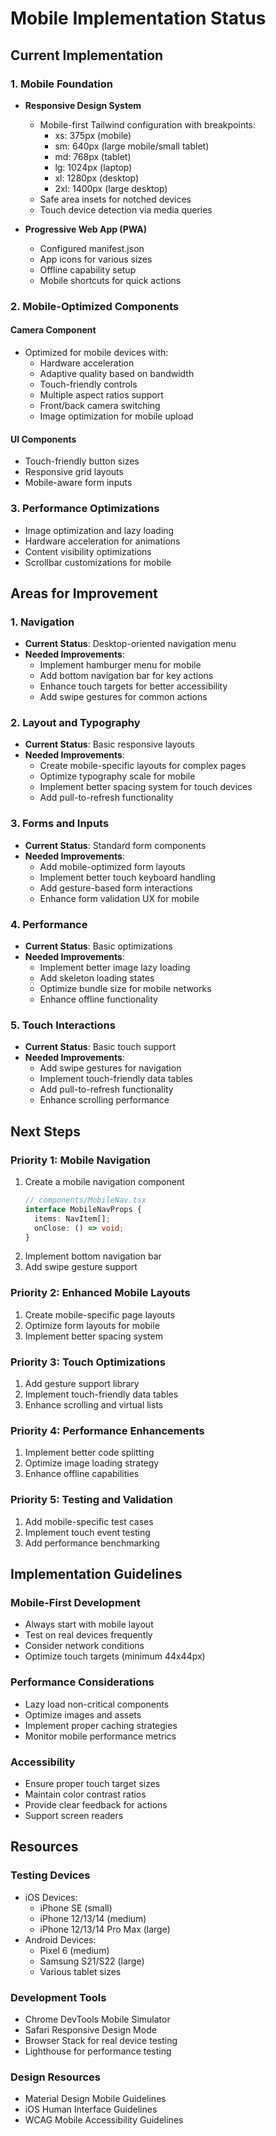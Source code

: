 # Mobile Implementation Status

## Current Implementation

### 1. Mobile Foundation
- **Responsive Design System**
  - Mobile-first Tailwind configuration with breakpoints:
    - xs: 375px (mobile)
    - sm: 640px (large mobile/small tablet)
    - md: 768px (tablet)
    - lg: 1024px (laptop)
    - xl: 1280px (desktop)
    - 2xl: 1400px (large desktop)
  - Safe area insets for notched devices
  - Touch device detection via media queries

- **Progressive Web App (PWA)**
  - Configured manifest.json
  - App icons for various sizes
  - Offline capability setup
  - Mobile shortcuts for quick actions

### 2. Mobile-Optimized Components

#### Camera Component
- Optimized for mobile devices with:
  - Hardware acceleration
  - Adaptive quality based on bandwidth
  - Touch-friendly controls
  - Multiple aspect ratios support
  - Front/back camera switching
  - Image optimization for mobile upload

#### UI Components
- Touch-friendly button sizes
- Responsive grid layouts
- Mobile-aware form inputs

### 3. Performance Optimizations
- Image optimization and lazy loading
- Hardware acceleration for animations
- Content visibility optimizations
- Scrollbar customizations for mobile

## Areas for Improvement

### 1. Navigation
- **Current Status**: Desktop-oriented navigation menu
- **Needed Improvements**:
  - Implement hamburger menu for mobile
  - Add bottom navigation bar for key actions
  - Enhance touch targets for better accessibility
  - Add swipe gestures for common actions

### 2. Layout and Typography
- **Current Status**: Basic responsive layouts
- **Needed Improvements**:
  - Create mobile-specific layouts for complex pages
  - Optimize typography scale for mobile
  - Implement better spacing system for touch devices
  - Add pull-to-refresh functionality

### 3. Forms and Inputs
- **Current Status**: Standard form components
- **Needed Improvements**:
  - Add mobile-optimized form layouts
  - Implement better touch keyboard handling
  - Add gesture-based form interactions
  - Enhance form validation UX for mobile

### 4. Performance
- **Current Status**: Basic optimizations
- **Needed Improvements**:
  - Implement better image lazy loading
  - Add skeleton loading states
  - Optimize bundle size for mobile networks
  - Enhance offline functionality

### 5. Touch Interactions
- **Current Status**: Basic touch support
- **Needed Improvements**:
  - Add swipe gestures for navigation
  - Implement touch-friendly data tables
  - Add pull-to-refresh functionality
  - Enhance scrolling performance

## Next Steps

### Priority 1: Mobile Navigation
1. Create a mobile navigation component
   ```typescript
   // components/MobileNav.tsx
   interface MobileNavProps {
     items: NavItem[];
     onClose: () => void;
   }
   ```
2. Implement bottom navigation bar
3. Add swipe gesture support

### Priority 2: Enhanced Mobile Layouts
1. Create mobile-specific page layouts
2. Optimize form layouts for mobile
3. Implement better spacing system

### Priority 3: Touch Optimizations
1. Add gesture support library
2. Implement touch-friendly data tables
3. Enhance scrolling and virtual lists

### Priority 4: Performance Enhancements
1. Implement better code splitting
2. Optimize image loading strategy
3. Enhance offline capabilities

### Priority 5: Testing and Validation
1. Add mobile-specific test cases
2. Implement touch event testing
3. Add performance benchmarking

## Implementation Guidelines

### Mobile-First Development
- Always start with mobile layout
- Test on real devices frequently
- Consider network conditions
- Optimize touch targets (minimum 44x44px)

### Performance Considerations
- Lazy load non-critical components
- Optimize images and assets
- Implement proper caching strategies
- Monitor mobile performance metrics

### Accessibility
- Ensure proper touch target sizes
- Maintain color contrast ratios
- Provide clear feedback for actions
- Support screen readers

## Resources

### Testing Devices
- iOS Devices:
  - iPhone SE (small)
  - iPhone 12/13/14 (medium)
  - iPhone 12/13/14 Pro Max (large)
- Android Devices:
  - Pixel 6 (medium)
  - Samsung S21/S22 (large)
  - Various tablet sizes

### Development Tools
- Chrome DevTools Mobile Simulator
- Safari Responsive Design Mode
- Browser Stack for real device testing
- Lighthouse for performance testing

### Design Resources
- Material Design Mobile Guidelines
- iOS Human Interface Guidelines
- WCAG Mobile Accessibility Guidelines